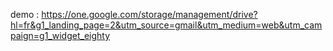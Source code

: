 demo : https://one.google.com/storage/management/drive?hl=fr&g1_landing_page=2&utm_source=gmail&utm_medium=web&utm_campaign=g1_widget_eighty

